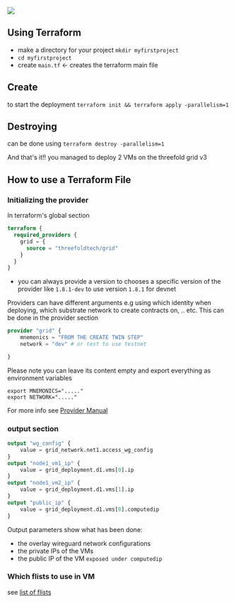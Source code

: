 ![ ](./advanced/img//terraform_.png)

## Using Terraform

- make a directory for your project `mkdir myfirstproject`
- `cd myfirstproject`
- create `main.tf` <- creates the terraform main file

## Create

to start the deployment `terraform init && terraform apply -parallelism=1`

## Destroying

can be done using `terraform destroy -parallelism=1`

And that's it!! you managed to deploy 2 VMs on the threefold grid v3

## How to use a Terraform File

### Initializing the provider

In terraform's global section

```terraform
terraform {
  required_providers {
    grid = {
      source = "threefoldtech/grid"
    }
  }
}

```

- you can always provide a version to chooses a specific version of the provider like `1.8.1-dev` to use version `1.8.1` for devnet

Providers can have different arguments e.g using which identity when deploying, which substrate network to create contracts on, .. etc. This can be done in the provider section

```terraform
provider "grid" {
    mnemonics = "FROM THE CREATE TWIN STEP"
    network = "dev" # or test to use testnet

}
```

Please note you can leave its content empty and export everything as environment variables

```
export MNEMONICS="....."
export NETWORK="....."

```

For more info see [Provider Manual](./advanced/terraform_provider.md)

### output section

```terraform
output "wg_config" {
    value = grid_network.net1.access_wg_config
}
output "node1_vm1_ip" {
    value = grid_deployment.d1.vms[0].ip
}
output "node1_vm2_ip" {
    value = grid_deployment.d1.vms[1].ip
}
output "public_ip" {
    value = grid_deployment.d1.vms[0].computedip
}

```

Output parameters show what has been done:

- the overlay wireguard network configurations
- the private IPs of the VMs
- the public IP of the VM `exposed under computedip`

### Which flists to use in VM

see [list of flists](manual3_iac/grid3_supported_flists.md)
